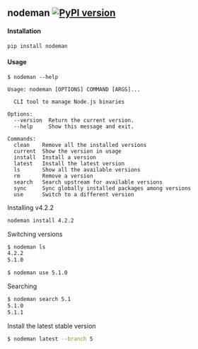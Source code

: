 nodeman  [![PyPI version](https://badge.fury.io/py/nodeman.svg)](https://badge.fury.io/py/nodeman)
----

#### Installation

```bash
pip install nodeman
```
#### Usage

```
$ nodeman --help

Usage: nodeman [OPTIONS] COMMAND [ARGS]...

  CLI tool to manage Node.js binaries

Options:
  --version  Return the current version.
  --help     Show this message and exit.

Commands:
  clean    Remove all the installed versions
  current  Show the version in usage
  install  Install a version
  latest   Install the latest version
  ls       Show all the available versions
  rm       Remove a version
  search   Search upstream for available versions
  sync     Sync globally installed packages among versions
  use      Switch to a different version
```

Installing v4.2.2

```bash
nodeman install 4.2.2
```

Switching versions

```bash
$ nodeman ls
4.2.2
5.1.0

$ nodeman use 5.1.0
```

Searching

```bash
$ nodeman search 5.1
5.1.0
5.1.1
```

Install the latest stable version

```bash
$ nodeman latest --branch 5
```
